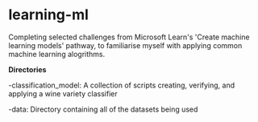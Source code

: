 # learning-ml

Completing selected challenges from Microsoft Learn's 'Create machine learning models' pathway, to familiarise myself with applying common machine learning alogrithms.


**Directories**

-classification_model: A collection of scripts creating, verifying, and applying a wine variety classifier

-data: Directory containing all of the datasets being used

